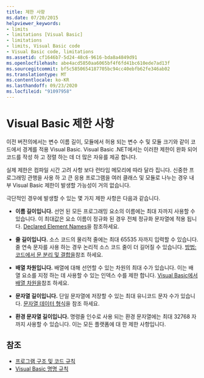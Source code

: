 ```yaml
---
title: 제한 사항
ms.date: 07/20/2015
helpviewer_keywords:
- limits
- limitations [Visual Basic]
- limitations
- limits, Visual Basic code
- Visual Basic code, limitations
ms.assetid: cf1646b7-5d24-48c6-9616-bda8a4849d91
ms.openlocfilehash: abe4acd5850aa6065bf4f6fd41bc610ede7ad13f
ms.sourcegitcommit: bf5c5850654187705bc94cc40ebfb62fe346ab02
ms.translationtype: MT
ms.contentlocale: ko-KR
ms.lasthandoff: 09/23/2020
ms.locfileid: "91097958"
---
```

# <a name="visual-basic-limitations"></a>Visual Basic 제한 사항

이전 버전의에서는 변수 이름 길이, 모듈에서 허용 되는 변수 수 및 모듈 크기와 같이 코드에서 경계를 적용 Visual Basic. Visual Basic .NET에서는 이러한 제한이 완화 되어 코드를 작성 하 고 정렬 하는 데 더 많은 자유를 제공 합니다.  
  
 실제 제한은 컴파일 시간 고려 사항 보다 런타임 메모리에 따라 달라 집니다. 신중한 프로그래밍 관행을 사용 하 고 큰 응용 프로그램을 여러 클래스 및 모듈로 나누는 경우 내부 Visual Basic 제한이 발생할 가능성이 거의 없습니다.  
  
 극단적인 경우에 발생할 수 있는 몇 가지 제한 사항은 다음과 같습니다.  
  
- **이름 길이입니다.** 선언 된 모든 프로그래밍 요소의 이름에는 최대 자까지 사용할 수 있습니다. 이 최대값은 요소 이름이 정규화 된 경우 전체 정규화 문자열에 적용 됩니다. [Declared Element Names](../language-features/declared-elements/declared-element-names.md)을 참조하세요.  
  
- **줄 길이입니다.** 소스 코드의 물리적 줄에는 최대 65535 자까지 입력할 수 있습니다. 줄 연속 문자를 사용 하는 경우 논리적 소스 코드 줄이 더 길어질 수 있습니다. [방법: 코드에서 문 분리 및 결합을](how-to-break-and-combine-statements-in-code.md)참조 하세요.  
  
- **배열 차원입니다.** 배열에 대해 선언할 수 있는 차원의 최대 수가 있습니다. 이는 배열 요소를 지정 하는 데 사용할 수 있는 인덱스 수를 제한 합니다. [Visual Basic에서 배열 차원을](../language-features/arrays/array-dimensions.md)참조 하세요.  
  
- **문자열 길이입니다.** 단일 문자열에 저장할 수 있는 최대 유니코드 문자 수가 있습니다. [문자열 데이터 형식](../../language-reference/data-types/string-data-type.md)을 참조 하세요.  
  
- **환경 문자열 길이입니다.** 명령줄 인수로 사용 되는 환경 문자열에는 최대 32768 자까지 사용할 수 있습니다. 이는 모든 플랫폼에 대 한 제한 사항입니다.  
  
## <a name="see-also"></a>참조

- [프로그램 구조 및 코드 규칙](program-structure-and-code-conventions.md)
- [Visual Basic 명명 규칙](naming-conventions.md)

